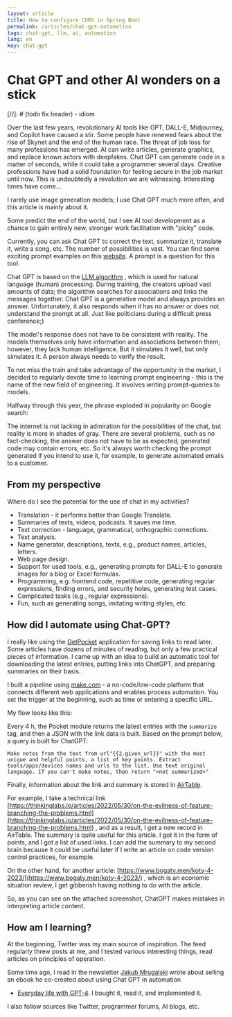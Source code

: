 ```yaml
---
layout: article
title: How to configure CORS in Spring Boot
permalink: /articles/chat-gpt-automation
tags: chat-gpt, llm, ai, automation
lang: en
key: chat-gpt
---
```


# Chat GPT and other AI wonders on a stick

[//]: # (todo fix header) - idiom

Over the last few years, revolutionary AI tools like GPT, DALL-E, Midjourney,
and Copilot have caused a stir. Some people have renewed fears about the rise of
Skynet and the end of the human race. The threat of job loss for many
professions has emerged. AI can write articles, generate graphics, and replace
known actors with deepfakes. Chat GPT can generate code in a matter of seconds,
while it could take a programmer several days. Creative professions have had a
solid foundation for feeling secure in the job market until now. This is
undoubtedly a revolution we are witnessing. Interesting times have come…

I rarely use image generation models; I use Chat GPT much more often, and this
article is mainly about it.

Some predict the end of the world, but I see AI tool development as a chance to
gain entirely new, stronger work facilitation with "picky" code.

Currently, you can ask Chat GPT to correct the text, summarize it, translate it,
write a song, etc. The number of possibilities is vast. You can find some
exciting prompt examples on
this [website](https://github.com/f/awesome-chatgpt-prompts). A prompt is a
question for this tool.

Chat GPT is based on the [LLM algorithm](https://www.analyticsvidhya.com/blog/2023/03/an-introduction-to-large-language-models-llms/)
, which is used for natural language (human) processing. During training, the
creators upload vast amounts of data; the algorithm searches for associations
and links the messages together. Chat GPT is a generative model and always
provides an answer. Unfortunately, it also responds when it has no answer or
does not understand the prompt at all. Just like politicians during a difficult
press conference;)

The model's response does not have to be consistent with reality. The models
themselves only have information and associations between them; however, they
lack human intelligence. But it simulates it well, but only simulates it. A
person always needs to verify the result.

To not miss the train and take advantage of the opportunity in the market, I
decided to regularly devote time to learning prompt engineering - this is the
name of the new field of engineering. It involves writing prompt-queries to
models.

Halfway through this year, the phrase exploded in popularity on Google search:

The internet is not lacking in admiration for the possibilities of the chat, but
reality is more in shades of gray. There are several problems, such as no
fact-checking, the answer does not have to be as expected, generated code may
contain errors, etc. So it's always worth checking the prompt generated if you
intend to use it, for example, to generate automated emails to a customer.

## From my perspective

Where do I see the potential for the use of chat in my activities?

- Translation - it performs better than Google Translate.
- Summaries of texts, videos, podcasts. It saves me time.
- Text correction - language, grammatical, orthographic corrections.
- Text analysis.
- Name generator, descriptions, texts, e.g., product names, articles, letters.
- Web page design.
- Support for used tools, e.g., generating prompts for DALL-E to generate images
  for a blog or Excel formulas.
- Programming, e.g. frontend code, repetitive code, generating regular
  expressions, finding errors, and security holes, generating test cases.
- Complicated tasks (e.g., regular expressions).
- Fun, such as generating songs, imitating writing styles, etc.

## How did I automate using Chat-GPT?

I really like using the [GetPocket](https://getpocket.com/) application for
saving links to read later. Some articles have dozens of minutes of reading, but
only a few practical pieces of information. I came up with an idea to build an
automatic tool for downloading the latest entries, putting links into ChatGPT,
and preparing summaries on their basis.

I built a pipeline using [make.com](https://www.make.com/en) - a
no-code/low-code platform that connects different web applications and enables
process automation. You set the trigger at the beginning, such as time or
entering a specific URL.

My flow looks like this:

Every 4 h, the Pocket module returns the latest entries with the `summarize`
tag, and then a JSON with the link data is built. Based on the prompt below, a
query is built for ChatGPT:

```
Make notes from the text from url"{{2.given_url}}" with the most unique and helpful points, a list of key points. Extract tools/apps/devices names and urls to the list. Use text original language. If you can't make notes, then return "<not summarized>"
```

Finally, information about the link and summary is stored
in [AirTable](https://airtable.com/).

For example, I take a technical
link [https://thinkinglabs.io/articles/2022/05/30/on-the-evilness-of-feature-branching-the-problems.html](https://thinkinglabs.io/articles/2022/05/30/on-the-evilness-of-feature-branching-the-problems.html)
, and as a result, I get a new record in AirTable. The summary is quite useful
for this article. I got it in the form of points, and I got a list of used
links. I can add the summary to my second brain because it could be useful later
if I write an article on code version control practices, for example.

On the other hand, for another
article: [https://www.bogaty.men/koty-4-2023/](https://www.bogaty.men/koty-4-2023/)
, which is an economic situation review, I get gibberish having nothing to do
with the article.

So, as you can see on the attached screenshot, ChatGPT makes mistakes in
interpreting article content.

## How am I learning?

At the beginning, Twitter was my main source of inspiration. The feed regularly
threw posts at me, and I tested various interesting things, read articles on
principles of operation.

Some time ago, I read in the newsletter [Jakub Mrugalski]([https://unknow.news/)
wrote about selling an ebook he co-created about using Chat GPT in automation
- [Everyday life with GPT-4](https://gpt.zautomatyzowani.pl/). I bought it, read
it, and implemented it.

I also follow sources like Twitter, programmer forums, AI blogs, etc.
